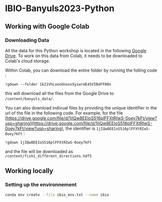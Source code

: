 # IBIO-Banyuls2023-Python


## Working with Google Colab

### Downloading Data

All the data for this Python workshop is located in the following [Google Drive](https://drive.google.com/drive/folders/1k21VhLoonOnoxxXyswrmE45VIB4FF00n?usp=sharing "Link to the Google Drive"). To work on this data from Colab, it needs to be downloaded to Colab's cloud storage.

Within Colab, you can download the entire folder by running the folling code :
```
!gdown --folder 1k21VhLoonOnoxxXyswrmE45VIB4FF00n
```
this will download all the files from the Google Drive to `/content/banyuls_data/`.

You can also download indivual files by providing the unique identifier in the url of the file in the following code. For example, for the file [https://drive.google.com/file/d/1jIQw8EEIoS516plFFXtRIwS-0oey7kFt/view?usp=sharing](https://drive.google.com/file/d/1jIQw8EEIoS516plFFXtRIwS-0oey7kFt/view?usp=sharing), the identifier is `1jIQw8EEIoS516plFFXtRIwS-0oey7kFt` :

```
!gdown 1jIQw8EEIoS516plFFXtRIwS-0oey7kFt
```
and the file will be downloaded as `/content/fish1_different_directions.hdf5`

## Working locally

### Setting up the environnement

```bash
conda env create --file ibio_env.txt --name ibio
```
